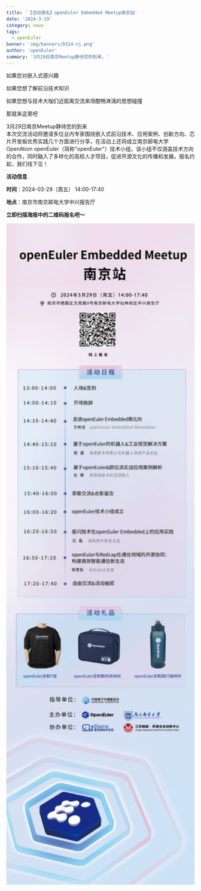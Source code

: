 ```yaml
---
title: '【活动报名】openEuler Embedded Meetup南京站'
date: '2024-3-19'
category: news
tags:
  - openEuler
banner: 'img/banners/0314-nj.png'
author: 'openEuler'
summary: '3月29日南京Meetup静待您的到来。'
---
```




如果您对嵌入式感兴趣

如果您想了解前沿技术知识

如果您想与技术大咖们近距离交流来场酣畅淋漓的思想碰撞

那就来这里吧

3月29日南京Meetup静待您的到来\
本次交流活动将邀请多位业内专家围绕嵌入式前沿技术、应用案例、创新方向、芯片开发板优秀实践几个方面进行分享，在活动上还将成立南京邮电大学OpenAtom
openEuler（简称\"openEuler\"）技术小组，该小组不仅涵盖技术方向的合作，同时融入了多样化的高校人才项目，促进开源文化的传播和发展。报名约起，我们线下见！ 

**活动信息**

**时间**：2024-03-29（周五） 14:00-17:40

**地点**：南京市南京邮电大学中兴报告厅

**立即扫描海报中的二维码报名吧～**

<img src="./media/image1.png" width="1000" >
